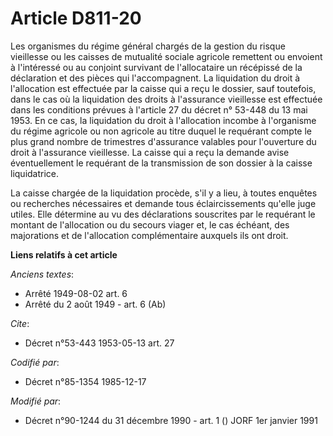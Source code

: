 # Article D811-20

Les organismes du régime général chargés de la gestion du risque vieillesse ou les caisses de mutualité sociale agricole
remettent ou envoient à l'intéressé ou au conjoint survivant de l'allocataire un récépissé de la déclaration et des pièces
qui l'accompagnent. La liquidation du droit à l'allocation est effectuée par la caisse qui a reçu le dossier, sauf toutefois,
dans le cas où la liquidation des droits à l'assurance vieillesse est effectuée dans les conditions prévues à l'article 27 du
décret n° 53-448 du 13 mai 1953. En ce cas, la liquidation du droit à l'allocation incombe à l'organisme du régime agricole
ou non agricole au titre duquel le requérant compte le plus grand nombre de trimestres d'assurance valables pour l'ouverture
du droit à l'assurance vieillesse. La caisse qui a reçu la demande avise éventuellement le requérant de la transmission de
son dossier à la caisse liquidatrice. 

La caisse chargée de la liquidation procède, s'il y a lieu, à toutes enquêtes ou recherches nécessaires et demande tous
éclaircissements qu'elle juge utiles. Elle détermine au vu des déclarations souscrites par le requérant le montant de
l'allocation ou du secours viager et, le cas échéant, des majorations et de l'allocation complémentaire auxquels ils ont
droit.

**Liens relatifs à cet article**

_Anciens textes_:

  - Arrêté 1949-08-02 art. 6
  - Arrêté du 2 août 1949 - art. 6 (Ab)

_Cite_:

  - Décret n°53-443 1953-05-13 art. 27

_Codifié par_:

  - Décret n°85-1354 1985-12-17

_Modifié par_:

  - Décret n°90-1244 du 31 décembre 1990 - art. 1 () JORF 1er janvier 1991
